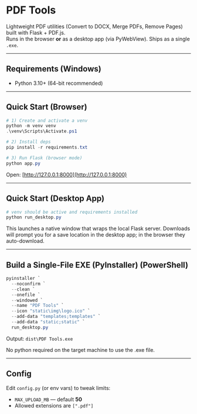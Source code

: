# PDF Tools

Lightweight PDF utilities (Convert to DOCX, Merge PDFs, Remove Pages) built with Flask + PDF.js.  
Runs in the browser **or** as a desktop app (via PyWebView). Ships as a single `.exe`.

---

## Requirements (Windows)

- Python 3.10+ (64-bit recommended)

---

## Quick Start (Browser)

```powershell
# 1) Create and activate a venv
python -m venv venv
.\venv\Scripts\Activate.ps1

# 2) Install deps
pip install -r requirements.txt

# 3) Run Flask (browser mode)
python app.py
````

Open: [http://127.0.0.1:8000](http://127.0.0.1:8000)

---

## Quick Start (Desktop App)

```powershell
# venv should be active and requirements installed
python run_desktop.py
```

This launches a native window that wraps the local Flask server.
Downloads will prompt you for a save location in the desktop app; in the browser they auto-download.

---

## Build a Single-File EXE (PyInstaller) (PowerShell)

```powershell
pyinstaller `
  --noconfirm `
  --clean `
  --onefile `
  --windowed `
  --name "PDF Tools" `
  --icon "static\img\logo.ico" `
  --add-data "templates;templates" `
  --add-data "static;static" `
  run_desktop.py
```

Output: `dist\PDF Tools.exe`

No python required on the target machine to use the .exe file.

---

## Config

Edit `config.py` (or env vars) to tweak limits:

* `MAX_UPLOAD_MB` — default **50**
* Allowed extensions are `[".pdf"]`

